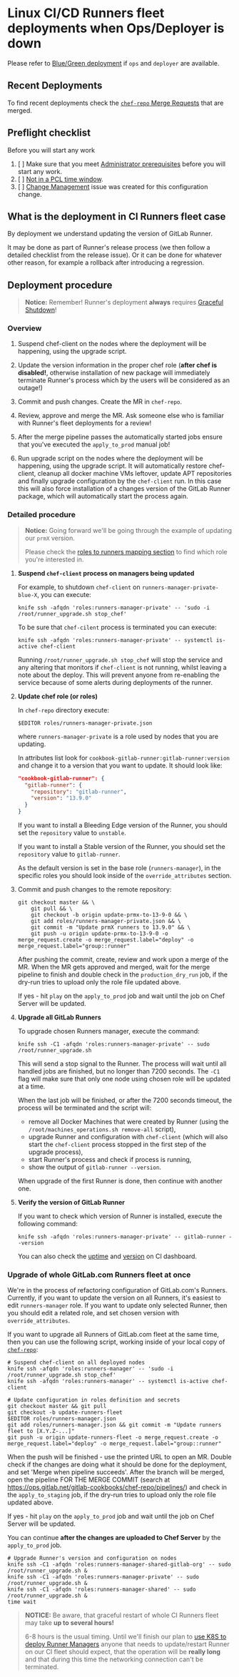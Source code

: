 # Linux CI/CD Runners fleet deployments when Ops/Deployer is down

Please refer to [Blue/Green deployment](./blue-green-deployment.md) if `ops` and `deployer` are available.

## Recent Deployments

To find recent deployments check the [`chef-repo` Merge
Requests](https://ops.gitlab.net/gitlab-cookbooks/chef-repo/-/merge_requests?scope=all&utf8=%E2%9C%93&state=merged&label_name%5B%5D=group%3A%3Arunner&label_name%5B%5D=deploy)
that are merged.

## Preflight checklist

Before you will start any work

1. [ ] Make sure that you meet [Administrator prerequisites](README.md#administrator-prerequisites) before you will
   start any work.
1. [ ] [Not in a PCL time window](../README.md#production-change-lock-pcl).
1. [ ] [Change Management](https://about.gitlab.com/handbook/engineering/infrastructure/change-management/) issue was
   created for this configuration change.

## What is the deployment in CI Runners fleet case

By deployment we understand updating the version of GitLab Runner.

It may be done as part of Runner's release process (we then follow a detailed checklist from the release issue).
Or it can be done for whatever other reason, for example a rollback after introducing a regression.

## Deployment procedure

> **Notice:** Remember! Runner's deployment **always** requires [Graceful Shutdown](graceful-shutdown.md)!

### Overview

1. Suspend chef-client on the nodes where the deployment will be happening, using the upgrade script.

1. Update the version information in the proper chef role (**after chef is disabled!**, otherwise installation of
   new package will immediately terminate Runner's process which by the users will be considered as an outage!)

1. Commit and push changes. Create the MR in `chef-repo`.

1. Review, approve and merge the MR. Ask someone else who is familiar with Runner's fleet deployments for a review!

1. After the merge pipeline passes the automatically started jobs ensure that you've executed the `apply_to_prod` manual
   job!

1. Run upgrade script on the nodes where the deployment will be happening, using the upgrade script. It will
   automatically restore chef-client, cleanup all docker machine VMs leftover, update APT repositories and finally
   upgrade configuration by the `chef-client` run. In this case this will also force installation of a changes version
   of the GitLab Runner package, which will automatically start the process again.

### Detailed procedure

> **Notice:** Going forward we'll be going through the example of updating our `prmX` version.
>
> Please check the [roles to runners mapping section](README.md#roles-dependency) to find which role you're interested in.

1. **Suspend `chef-client` process on managers being updated**

   For example, to shutdown `chef-client` on `runners-manager-private-blue-X`, you can execute:

    ```shell
    knife ssh -afqdn 'roles:runners-manager-private' -- 'sudo -i /root/runner_upgrade.sh stop_chef'
    ```

   To be sure that `chef-cilent` process is terminated you can execute:

    ```shell
    knife ssh -afqdn 'roles:runners-manager-private' -- systemctl is-active chef-client
    ```

   Running `/root/runner_upgrade.sh stop_chef` will stop the service and any altering that monitors
   if `chef-client` is not running, whilst leaving a note about the deploy. This will prevent
   anyone from re-enabling the service because of some alerts during deployments of the runner.

1. **Update chef role (or roles)**

   In `chef-repo` directory execute:

    ```shell
    $EDITOR roles/runners-manager-private.json
    ```

   where `runners-manager-private` is a role used by nodes that you are updating.

   In attributes list look for `cookbook-gitlab-runner:gitlab-runner:version` and change it to a version that you want
   to update. It should look like:

    ```json
    "cookbook-gitlab-runner": {
      "gitlab-runner": {
        "repository": "gitlab-runner",
        "version": "13.9.0"
      }
    }
    ```

   If you want to install a Bleeding Edge version of the Runner, you should set the `repository`
   value to `unstable`.

   If you want to install a Stable version of the Runner, you should set the `repository` value to
   `gitlab-runner`.

   As the default version is set in the base role (`runners-manager`), in the specific roles you should look inside
   of the `override_attributes` section. 

1. Commit and push changes to the remote repository:

    ```shell
    git checkout master && \
        git pull && \
        git checkout -b origin update-prmx-to-13-9-0 && \
        git add roles/runners-manager-private.json && \
        git commit -m "Update prmX runners to 13.9.0" && \
        git push -u origin update-prmx-to-13-9-0 -o merge_request.create -o merge_request.label="deploy" -o merge_request.label="group::runner"
    ```

   After pushing the commit, create, review and work upon a merge of the MR. When the MR gets approved and merged,
   wait for the merge pipeline to finish and double check in the `production_dry_run` job, if the dry-run tries to
   upload only the role file updated above.

   If yes - hit `play` on the `apply_to_prod` job and wait until the job on Chef Server will be updated.

1. **Upgrade all GitLab Runners**

   To upgrade chosen Runners manager, execute the command:

    ```shell
    knife ssh -C1 -afqdn 'roles:runners-manager-private' -- sudo /root/runner_upgrade.sh
    ```

   This will send a stop signal to the Runner. The process will wait until all handled jobs are finished,
   but no longer than 7200 seconds. The `-C1` flag will make sure that only one node using chosen role
   will be updated at a time.

   When the last job will be finished, or after the 7200 seconds timeout, the process will
   be terminated and the script will:
   - remove all Docker Machines that were created by Runner
     (using the `/root/machines_operations.sh remove-all` script),
   - upgrade Runner and configuration with `chef-client` (which will also start the `chef-client` process
     stopped in the first step of the upgrade process),
   - start Runner's process and check if process is running,
   - show the output of `gitlab-runner --version`.

   When upgrade of the first Runner is done, then continue with another one.

1. **Verify the version of GitLab Runner**

   If you want to check which version of Runner is installed, execute the following command:

    ```shell
    knife ssh -afqdn 'roles:runners-manager-private' -- gitlab-runner --version
    ```

   You can also check the [uptime](https://dashboards.gitlab.net/d/000000159/ci?orgId=1&viewPanel=18)
   and [version](https://dashboards.gitlab.net/d/000000159/ci?viewPanel=163&orgId=1) on
   CI dashboard.

### Upgrade of whole GitLab.com Runners fleet at once

We're in the process of refactoring configuration of GitLab.com's Runners. Currently, if you want to update
the version on all Runners, it's easiest to edit `runners-manager` role. If you want
to update only selected Runner, then you should edit a related role, and set chosen version with `override_attributes`.

If you want to upgrade all Runners of GitLab.com fleet at the same time, then you can use the following script, working
inside of your local copy of [`chef-repo`](https://ops.gitlab.net/gitlab-cookbooks/chef-repo):

```shell
# Suspend chef-client on all deployed nodes
knife ssh -afqdn 'roles:runners-manager' -- 'sudo -i /root/runner_upgrade.sh stop_chef'
knife ssh -afqdn 'roles:runners-manager' -- systemctl is-active chef-client

# Update configuration in roles definition and secrets
git checkout master && git pull
git checkout -b update-runners-fleet
$EDITOR roles/runners-manager.json
git add roles/runners-manager.json && git commit -m "Update runners fleet to [X.Y.Z-...]"
git push -u origin update-runners-fleet -o merge_request.create -o merge_request.label="deploy" -o merge_request.label="group::runner"
```

When the push will be finished - use the printed URL to open an MR. Double check if the
changes are doing what it should be done for the deployment, and set 'Merge when pipeline succeeds'.
After the branch will be merged, open the pipeline FOR THE MERGE COMMIT (search at
https://ops.gitlab.net/gitlab-cookbooks/chef-repo/pipelines/) and check in the `apply_to_staging` job, if the
dry-run tries to upload only the role file updated above.

If yes - hit `play` on the `apply_to_prod` job and wait until the job on Chef Server will be updated.

You can continue **after the changes are uploaded to Chef Server** by the `apply_to_prod` job.

```shell
# Upgrade Runner's version and configuration on nodes
knife ssh -C1 -afqdn 'roles:runners-manager-shared-gitlab-org' -- sudo /root/runner_upgrade.sh &
knife ssh -C1 -afqdn 'roles:runners-manager-private' -- sudo /root/runner_upgrade.sh &
knife ssh -C1 -afqdn 'roles:runners-manager-shared' -- sudo /root/runner_upgrade.sh &
time wait
```

> **NOTICE:**
> Be aware, that graceful restart of whole CI Runners fleet may take **up to several hours!**
>
> 6-8 hours is the usual timing. Until we'll finish our plan to [use K8S to deploy Runner Managers][k8s-deployment]
> anyone that needs to update/restart Runner on our CI fleet should expect, that the operation will be
> **really long** and that during this time the networking connection can't be terminated.

[gitlab-ce-new-mr]: https://gitlab.com/gitlab-org/gitlab-ce/merge_requests/new
[k8s-deployment]: https://gitlab.com/gitlab-com/gl-infra/infrastructure/issues/4813
